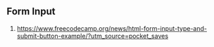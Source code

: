  
 ## Form Input
 
 1. https://www.freecodecamp.org/news/html-form-input-type-and-submit-button-example/?utm_source=pocket_saves

